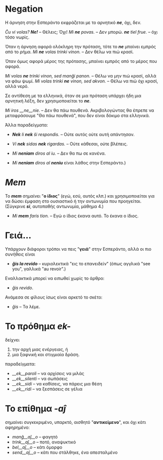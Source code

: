 # Negation

Η άρνηση στην Εσπεράντο εκφράζεται με το αρνητικό *__ne__*, όχι, δεν.

*Ĉu vi volas? __Ne!__*  – Θέλεις; Όχι!
*Mi __ne__ povas.* – Δεν μπορώ.
*__ne__ tiel frue.* – όχι τόσο νωρίς.

Όταν η άρνηση αφορά ολόκληρη την πρόταση, τότε το *__ne__* μπαίνει εμπρός από το ρήμα.
*Mi __ne__ volas trinki vinon.* – Δεν θέλω να πιώ κρασί.

Όταν όμως αφορά μέρος της πρότασης, μπαίνει εμπρός από το μέρος που αφορά.

*Mi volas __ne__ trinki vinon, sed manĝi panon.* – Θέλω να μην πιώ κρασί, αλλά να φάω ψωμί.
*Mi volas trinki __ne__ vinon, sed akvon.* – Θέλω να πιώ όχι κρασί, αλλά νερό.

Σε αντίθεση με τα ελληνικά, όταν σε μια πρόταση υπάρχει ήδη μια αρνητική λέξη, δεν χρησιμοποιείται το *__ne__*.

*Mi iros __ne__nie.* – Δεν θα πάω πουθενά. Ακριβολογώντας θα έπρεπε να μεταφράσουμε "Θα πάω πουθενά", που δεν είναι δόκιμο στα ελληνικά.

Άλλα παραδείγματα:

- *__Nek__ li __nek__ ŝi respondis.*   – Ούτε αυτός ούτε αυτή απάντησαν.
- *Vi __nek__ sidas __nek__ rigardas.* – Ούτε κάθεσαι, ούτε βλέπεις.

- *Mi __neniam__ diros al iu.* – Δεν θα πω σε κανένα.
- *Mi __neniam__ diros al __neniu__* είναι λάθος στην Εσπεράντο.)


# *__Mem__*

Το *__mem__* σημαίνει "__ο ίδιος__" (εγώ, εσύ, αυτός κλπ.) και χρησιμοποιείται για να δώσει έμφαση στο ουσιαστικό ή την αντωνυμία που προηγείται. (Σύγκρινε *__si__*, αυτοπαθής αντωνυμία, μάθημα 4.)

- *Mi __mem__ faris tion.*  – Εγώ ο ίδιος έκανα αυτό. Το έκανα ο ίδιος.

# Γειά…

Υπάρχουν διάφοροι τρόποι να πεις "__γειά__" στην Εσπεράντο, αλλά οι πιο συνήθεις είναι 

- *__ĝis la revido__* – κυριολεκτικά  "εις το επανειδείν" (όπως αγγλικά "see you", γαλλικά "au revoir".)

Εναλλακτικά μπορεί να ειπωθεί χωρίς το άρθρο:

- *ĝis revido*.

Ανάμεσα σε φίλους ίσως είναι αρκετό το σκέτο:

- *ĝis* – Τα λέμε.


# Το πρόθημα *__ek-__*

δείχνει

1. την αρχή μιας ενέργειας, ή
2. μια ξαφνική και στιγμιαία δράση.

παραδείγματα:

- *__ek__paroli*  – να αρχίσεις να μιλάς
- *__ek__silenti* – να σωπάσεις
- *__ek__sidi*    – να καθίσεις, να πάρεις μια θέση
- *__ek__ridi*    – να ξεσπάσεις σε γέλια
 

# Το επίθημα *-aĵ*

σημαίνει συγκεκριμένο, υπαρκτό, αισθητό "__αντικείμενο__", και όχι κάτι αφηρημένο:

- *manĝ__aĵ__o*  – φαγητό
- *trink__aĵ__o* – ποτό, αναψυκτικό
- *bel__aĵ__o*   – κάτι όμορφο
- *send__aĵ__o*  – κάτι που στάλθηκε, ένα απεσταλμένο
 
